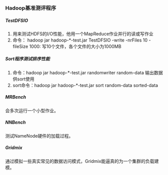 ### Hadoop基准测评程序

##### TestDFSIO
1. 用来测试HDFS的I/O性能，他用一个MapReduce作业并行的读或写作业
2. 命令： hadoop jar hadoop-*-test.jar TestDFSIO -write -nrFiles 10 -fileSize 1000: 写10个文件，各个文件的大小为1000MB

##### Sort程序测试排序性能
1. 命令：hadoop jar hadoop-*-test.jar randomwriter random-data 输出数据供sort使用
2. sort命令：hadoop jar hadoop-*-test.jar sort random-data sorted-data

##### MRBench
会多次运行一个小型作业。

##### NNBench
测试NameNode硬件的加载过程。

##### Gridmix
通过模拟一些真实常见的数据访问模式，Gridmix能逼真的为一个集群的负载建模。